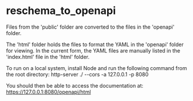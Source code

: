 # reschema_to_openapi

Files from the 'public' folder are converted to the files in the 'openapi' folder. 

The 'html' folder holds the files to format the YAML in the 'openapi' folder for viewing. In the current form, the YAML files are manually listed in the 'index.html' file in the 'html' folder.

To run on a local system, install Node and run the following command from the root directory:
http-server ./ --cors -a 127.0.0.1 -p 8080

You should then be able to access the documentation at:
https://127.0.0.1:8080/openapi/html

